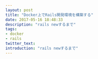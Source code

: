 ```yaml
---
layout: post
title: "Docker上でRails開発環境を構築する"
date: 2017-05-16 18:48:33
description: "rails newするまで"
tags: 
- docker
- rails
twitter_text:
introduction: "rails newするまで"
---
```

